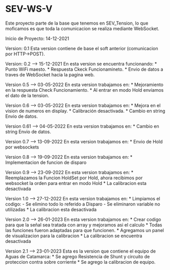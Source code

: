 # SEV-WS-V
Este proyecto parte de la base que tenemos en SEV_Tension, lo que moficamos es que toda la comunicacion se realiza mediante WebSocket.

Inicio de Proyecto: 14-12-2021

Version: 0.1
    Esta version contiene de base el soft anterior (comunicacion por HTTP->POST). 

Version: 0.2 --> 15-12-2021
    En esta version se encuentra funcionando:
     * Punto WiFi maesto.
     * Respuesta Ckeck Funcionamineto.
     * Envio de datos a traves de WebSocket hacia la pagina web.

Version 0.5 --> 03-05-2022
    En esta version trabajamos en:
     * Mejoramiento en la respuesta Check Funcionamiento.
     * Al entrar en modo Hold enviamos el dato de la tension.

Version 0.6 --> 03-05-2022
    En esta version trabajamos en:
     * Mejora en el vision de numeros en display.
     * Calibración desactivada.
     * Cambio en string Envio de datos.

Version 0.61 --> 04-05-2022
    En esta version trabajamos en:
     * Cambio en string Envio de datos.

Version 0.7 --> 13-09-2022
    En esta version trabajamos en:
     * Envio de Hold por websockets

Version 0.8 --> 19-09-2022
    En esta version trabajamos en:
     * Implementacion de funcion de disparo

Version 0.9 --> 23-09-2022
    En esta version trabajamos en:
      * Reemplazamos la Funcion HoldSet por Hold, ahora recibimos por websocket la orden para entrar en modo Hold
      * La calibracion esta desactivada

Version 1.0 --> 27-12-2022
    En esta version trabajamos en:
      * Limpiamos el codigo:
            - Se elimino todo lo referido a Disparo
            - Se eliminaron variable no utilizadas
      * La calibracion esta desactivada

Version 2.0 --> 26-01-2023
    En esta version trabajamos en:
     * Crear codigo para que la señal sea tratada con array y mejoramos asi el calculo
     * Todas las funciones fueron adaptadas para que funcionen.
     * Agregamos un panel de visualizacion para la calibracion
     * La calibracion se encuentra desactivada
    
Version 2.1 --> 23-01-2023
    Esta es la version que contiene el equipo de Aguas de Catamarca:
        * Se agrego Resistencia de Shunt y circuito de proteccion contra sobre corriente
        * Se agrego la calibracion de equipo.